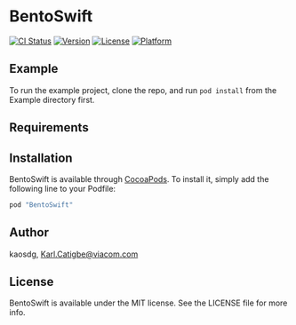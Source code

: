 # BentoSwift

[![CI Status](http://img.shields.io/travis/kaosdg/BentoSwift.svg?style=flat)](https://travis-ci.org/kaosdg/BentoSwift)
[![Version](https://img.shields.io/cocoapods/v/BentoSwift.svg?style=flat)](http://cocoapods.org/pods/BentoSwift)
[![License](https://img.shields.io/cocoapods/l/BentoSwift.svg?style=flat)](http://cocoapods.org/pods/BentoSwift)
[![Platform](https://img.shields.io/cocoapods/p/BentoSwift.svg?style=flat)](http://cocoapods.org/pods/BentoSwift)

## Example

To run the example project, clone the repo, and run `pod install` from the Example directory first.

## Requirements

## Installation

BentoSwift is available through [CocoaPods](http://cocoapods.org). To install
it, simply add the following line to your Podfile:

```ruby
pod "BentoSwift"
```

## Author

kaosdg, Karl.Catigbe@viacom.com

## License

BentoSwift is available under the MIT license. See the LICENSE file for more info.
